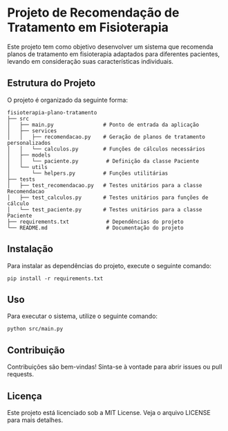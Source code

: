 # Projeto de Recomendação de Tratamento em Fisioterapia

Este projeto tem como objetivo desenvolver um sistema que recomenda planos de tratamento em fisioterapia adaptados para diferentes pacientes, levando em consideração suas características individuais.

## Estrutura do Projeto

O projeto é organizado da seguinte forma:

```
fisioterapia-plano-tratamento
├── src
│   ├── main.py                # Ponto de entrada da aplicação
│   ├── services
│   │   ├── recomendacao.py    # Geração de planos de tratamento personalizados
│   │   └── calculos.py        # Funções de cálculos necessários
│   ├── models
│   │   └── paciente.py         # Definição da classe Paciente
│   └── utils
│       └── helpers.py         # Funções utilitárias
├── tests
│   ├── test_recomendacao.py   # Testes unitários para a classe Recomendacao
│   ├── test_calculos.py       # Testes unitários para funções de cálculo
│   └── test_paciente.py       # Testes unitários para a classe Paciente
├── requirements.txt            # Dependências do projeto
└── README.md                   # Documentação do projeto
```

## Instalação

Para instalar as dependências do projeto, execute o seguinte comando:

```
pip install -r requirements.txt
```

## Uso

Para executar o sistema, utilize o seguinte comando:

```
python src/main.py
```

## Contribuição

Contribuições são bem-vindas! Sinta-se à vontade para abrir issues ou pull requests.

## Licença

Este projeto está licenciado sob a MIT License. Veja o arquivo LICENSE para mais detalhes.